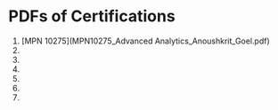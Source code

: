 # PDFs of Certifications

1. [MPN 10275](MPN10275_Advanced Analytics_Anoushkrit_Goel.pdf)
2. [ ]()
3.
4.
5. 
6.
7.
